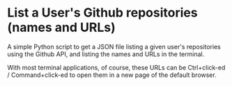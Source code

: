 # List a User's Github repositories (names and URLs)

A simple Python script to get a JSON file listing a given user's repositories using the Github API, and listing the names and URLs in the terminal.

With most terminal applications, of course, these URLs can be Ctrl+click-ed / Command+click-ed to open them in a new page of the default browser.